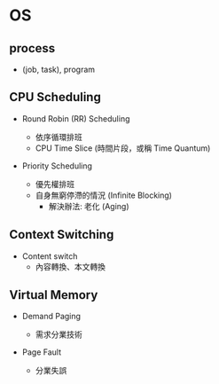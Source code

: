# OS #

## process ##

* (job, task), program

## CPU Scheduling ##

* Round Robin (RR) Scheduling
  * 依序循環排班
  * CPU Time Slice (時間片段，或稱 Time Quantum)

* Priority Scheduling
  * 優先權排班
  * 自身無窮停滯的情況 (Infinite Blocking)
    * 解決辦法: 老化 (Aging)

## Context Switching ##

* Content switch
  * 內容轉換、本文轉換

## Virtual Memory ##

* Demand Paging
  * 需求分業技術

* Page Fault
  * 分業失誤
